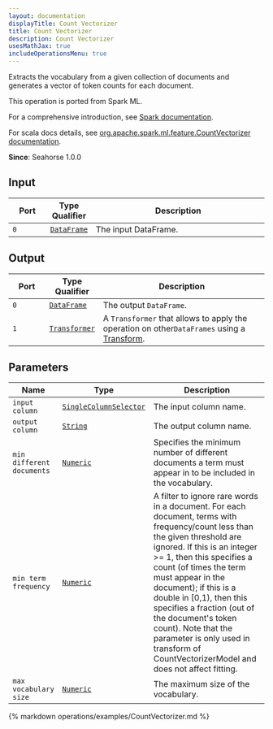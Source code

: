 ```yaml
---
layout: documentation
displayTitle: Count Vectorizer
title: Count Vectorizer
description: Count Vectorizer
usesMathJax: true
includeOperationsMenu: true
---
```

Extracts the vocabulary from a given collection of documents and generates a vector
of token counts for each document.

This operation is ported from Spark ML.


For a comprehensive introduction, see
<a target="_blank" href="https://spark.apache.org/docs/1.6.0/ml-features.html#countvectorizer">Spark documentation</a>.


For scala docs details, see
<a target="_blank" href="http://spark.apache.org/docs/1.6.0/api/scala/index.html#org.apache.spark.ml.feature.CountVectorizer">org.apache.spark.ml.feature.CountVectorizer documentation</a>.

**Since**: Seahorse 1.0.0

## Input


<table>
<thead>
<tr>
<th style="width:15%">Port</th>
<th style="width:15%">Type Qualifier</th>
<th style="width:70%">Description</th>
</tr>
</thead>
<tbody>
    <tr><td><code>0</code></td><td><code><a href="../classes/dataframe.html">DataFrame</a></code></td><td>The input DataFrame.</td></tr>
</tbody>
</table>


## Output


<table>
<thead>
<tr>
<th style="width:15%">Port</th>
<th style="width:15%">Type Qualifier</th>
<th style="width:70%">Description</th>
</tr>
</thead>
<tbody>
    <tr><td><code>0</code></td><td><code><a href="../classes/dataframe.html">DataFrame</a></code></td><td>The output <code>DataFrame</code>.</td></tr><tr><td><code>1</code></td><td><code><a href="../classes/transformer.html">Transformer</a></code></td><td>A <code>Transformer</code> that allows to apply the operation on other<code>DataFrames</code> using a <a href="transform.html">Transform</a>.</td></tr>
</tbody>
</table>


## Parameters


<table class="table">
<thead>
<tr>
<th style="width:15%">Name</th>
<th style="width:15%">Type</th>
<th style="width:70%">Description</th>
</tr>
</thead>
<tbody>

<tr>
<td><code>input column</code></td>
<td><code><a href="../parameter_types.html#single-column-selector">SingleColumnSelector</a></code></td>
<td>The input column name.</td>
</tr>

<tr>
<td><code>output column</code></td>
<td><code><a href="../parameter_types.html#string">String</a></code></td>
<td>The output column name.</td>
</tr>

<tr>
<td><code>min different documents</code></td>
<td><code><a href="../parameter_types.html#numeric">Numeric</a></code></td>
<td>Specifies the minimum number of different documents a term must appear in to be included in the vocabulary.</td>
</tr>

<tr>
<td><code>min term frequency</code></td>
<td><code><a href="../parameter_types.html#numeric">Numeric</a></code></td>
<td>A filter to ignore rare words in a document. For each document, terms with
frequency/count less than the given threshold are ignored. If this is an integer >= 1,
then this specifies a count (of times the term must appear in the document); if this is
a double in [0,1), then this specifies a fraction (out of the document's token count).
Note that the parameter is only used in transform of CountVectorizerModel and does not
affect fitting.</td>
</tr>

<tr>
<td><code>max vocabulary size</code></td>
<td><code><a href="../parameter_types.html#numeric">Numeric</a></code></td>
<td>The maximum size of the vocabulary.</td>
</tr>

</tbody>
</table>


{% markdown operations/examples/CountVectorizer.md %}
